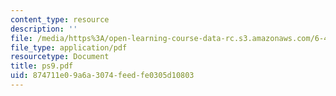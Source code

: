```yaml
---
content_type: resource
description: ''
file: /media/https%3A/open-learning-course-data-rc.s3.amazonaws.com/6-432-stochastic-processes-detection-and-estimation-spring-2004/874711e09a6a3074feedfe0305d10803_ps9.pdf
file_type: application/pdf
resourcetype: Document
title: ps9.pdf
uid: 874711e0-9a6a-3074-feed-fe0305d10803
---
```

